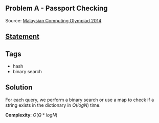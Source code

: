 ## Problem A - Passport Checking
Source: [Malaysian Computing Olympiad 2014](https://ioimalaysia.org/competition/mco/2014/)

## [Statement](https://www.acmicpc.net/problem/13211)

## Tags
- hash
- binary search

## Solution
For each query, we perform a binary search or use a map to check if a string exists in the dictionary in $O(logN)$ time.

**Complexity**: $O(Q * logN)$